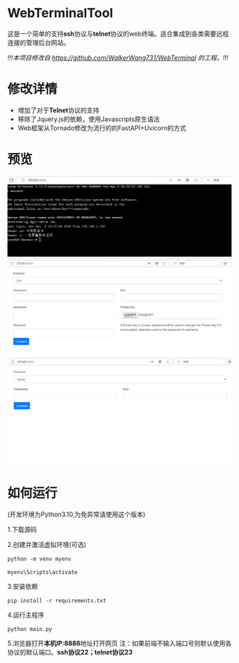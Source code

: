 # WebTerminalTool
这是一个简单的支持**ssh**协议与**telnet**协议的web终端。适合集成到各类需要远程连接的管理后台网站。

*!!!本项目修改自 https://github.com/WalkerWang731/WebTerminal 的工程。!!!*
# 修改详情
- 增加了对于**Telnet**协议的支持
- 移除了Jquery.js的依赖，使用Javascripts原生语法
- Web框架从Tornado修改为流行的的FastAPI+Uvicorn的方式
# 预览
![ssh](https://github.com/1314ysys/WebTerminalTool/blob/176d4148a29ff7bca93f2deab53f3dc3bc536dd2/preview/image.png)
![ssh_login](https://github.com/1314ysys/WebTerminalTool/blob/176d4148a29ff7bca93f2deab53f3dc3bc536dd2/preview/ssh%20login.png)
![telnet_login](https://github.com/1314ysys/WebTerminalTool/blob/176d4148a29ff7bca93f2deab53f3dc3bc536dd2/preview/telnet%20login.png)
# 如何运行
(开发环境为Python3.10,为免异常请使用这个版本)

1.下载源码

2.创建并激活虚拟环境(可选)
```
python -m venv myenv
```
```
myenv\Scripts\activate
```
3.安装依赖
```
pip install -r requirements.txt
```
4.运行主程序
```
python main.py
```
5.浏览器打开**本机IP:8886**地址打开网页
注：如果前端不输入端口号则默认使用各协议的默认端口。**ssh协议22；telnet协议23**
